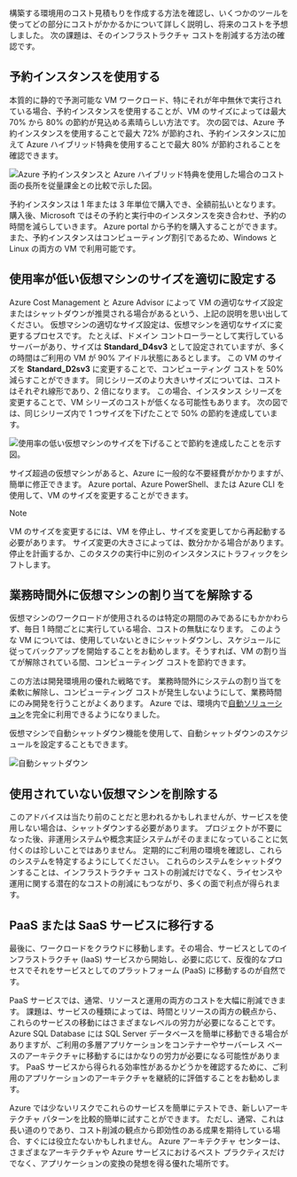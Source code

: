 構築する環境用のコスト見積もりを作成する方法を確認し、いくつかのツールを使ってどの部分にコストがかかるかについて詳しく説明し、将来のコストを予想しました。 次の課題は、そのインフラストラクチャ コストを削減する方法の確認です。

## <a name="use-reserved-instances"></a>予約インスタンスを使用する

本質的に静的で予測可能な VM ワークロード、特にそれが年中無休で実行されている場合、予約インスタンスを使用することが、VM のサイズによっては最大 70% から 80% の節約が見込める素晴らしい方法です。 次の図では、Azure 予約インスタンスを使用することで最大 72% が節約され、予約インスタンスに加えて Azure ハイブリッド特典を使用することで最大 80% が節約されることを確認できます。

![Azure 予約インスタンスと Azure ハイブリッド特典を使用した場合のコスト面の長所を従量課金との比較で示した図。](../media-drafts/4-savings-coins.png)

予約インスタンスは 1 年または 3 年単位で購入でき、全額前払いとなります。 購入後、Microsoft ではその予約と実行中のインスタンスを突き合わせ、予約の時間を減らしていきます。 Azure portal から予約を購入することができます。 また、予約インスタンスはコンピューティング割引であるため、Windows と Linux の両方の VM で利用可能です。

## <a name="right-size-underutilized-virtual-machines"></a>使用率が低い仮想マシンのサイズを適切に設定する

Azure Cost Management と Azure Advisor によって VM の適切なサイズ設定またはシャットダウンが推奨される場合があるという、上記の説明を思い出してください。 仮想マシンの適切なサイズ設定は、仮想マシンを適切なサイズに変更するプロセスです。 たとえば、ドメイン コントローラーとして実行しているサーバーがあり、サイズは **Standard_D4sv3** として設定されていますが、多くの時間はご利用の VM が 90% アイドル状態にあるとします。 この VM のサイズを **Standard_D2sv3** に変更することで、コンピューティング コストを 50% 減らすことができます。 同じシリーズのより大きいサイズについては、コストはそれぞれ線形であり、2 倍になります。 この場合、インスタンス シリーズを変更することで、VM シリーズのコストが低くなる可能性もあります。 次の図では、同じシリーズ内で 1 つサイズを下げたことで 50% の節約を達成しています。

![使用率の低い仮想マシンのサイズを下げることで節約を達成したことを示す図。](../media-drafts/4-vm-resize.png)

サイズ超過の仮想マシンがあると、Azure に一般的な不要経費がかかりますが、簡単に修正できます。 Azure portal、Azure PowerShell、または Azure CLI を使用して、VM のサイズを変更することができます。

> [!NOTE]
> VM のサイズを変更するには、VM を停止し、サイズを変更してから再起動する必要があります。 サイズ変更の大きさによっては、数分かかる場合があります。 停止を計画するか、このタスクの実行中に別のインスタンスにトラフィックをシフトします。

## <a name="deallocate-virtual-machines-in-off-hours"></a>業務時間外に仮想マシンの割り当てを解除する

仮想マシンのワークロードが使用されるのは特定の期間のみであるにもかかわらず、毎日 1 時間ごとに実行している場合、コストの無駄になります。 このような VM については、使用していないときにシャットダウンし、スケジュールに従ってバックアップを開始することをお勧めします。そうすれば、VM の割り当てが解除されている間、コンピューティング コストを節約できます。

この方法は開発環境用の優れた戦略です。 業務時間外にシステムの割り当てを柔軟に解除し、コンピューティング コストが発生しないようにして、業務時間にのみ開発を行うことがよくあります。 Azure では、環境内で[自動ソリューション](https://docs.microsoft.com/azure/automation/automation-solution-vm-management)を完全に利用できるようになりました。

仮想マシンで自動シャットダウン機能を使用して、自動シャットダウンのスケジュールを設定することもできます。

![自動シャットダウン](../media-drafts/4-vm-auto-shutdown.png)

## <a name="delete-unused-virtual-machines"></a>使用されていない仮想マシンを削除する 

 このアドバイスは当たり前のことだと思われるかもしれませんが、サービスを使用しない場合は、シャットダウンする必要があります。 プロジェクトが不要になった後、非運用システムや概念実証システムがそのままになっていることに気付くのは珍しいことではありません。 定期的にご利用の環境を確認し、これらのシステムを特定するようにしてください。 これらのシステムをシャットダウンすることは、インフラストラクチャ コストの削減だけでなく、ライセンスや運用に関する潜在的なコストの削減にもつながり、多くの面で利点が得られます。

## <a name="migrate-to-paas-or-saas-services"></a>PaaS または SaaS サービスに移行する 

最後に、ワークロードをクラウドに移動します。その場合、サービスとしてのインフラストラクチャ (IaaS) サービスから開始し、必要に応じて、反復的なプロセスでそれをサービスとしてのプラットフォーム (PaaS) に移動するのが自然です。

PaaS サービスでは、通常、リソースと運用の両方のコストを大幅に削減できます。 課題は、サービスの種類によっては、時間とリソースの両方の観点から、これらのサービスの移動にはさまざまなレベルの労力が必要になることです。 Azure SQL Database には SQL Server データベースを簡単に移動できる場合がありますが、ご利用の多層アプリケーションをコンテナーやサーバーレス ベースのアーキテクチャに移動するにはかなりの労力が必要になる可能性があります。 PaaS サービスから得られる効率性があるかどうかを確認するために、ご利用のアプリケーションのアーキテクチャを継続的に評価することをお勧めします。  

Azure では少ないリスクでこれらのサービスを簡単にテストでき、新しいアーキテクチャ パターンを比較的簡単に試すことができます。 ただし、通常、これは長い道のりであり、コスト削減の観点から即効性のある成果を期待している場合、すぐには役立たないかもしれません。 Azure アーキテクチャ センターは、さまざまなアーキテクチャや Azure サービスにおけるベスト プラクティスだけでなく、アプリケーションの変換の発想を得る優れた場所です。 